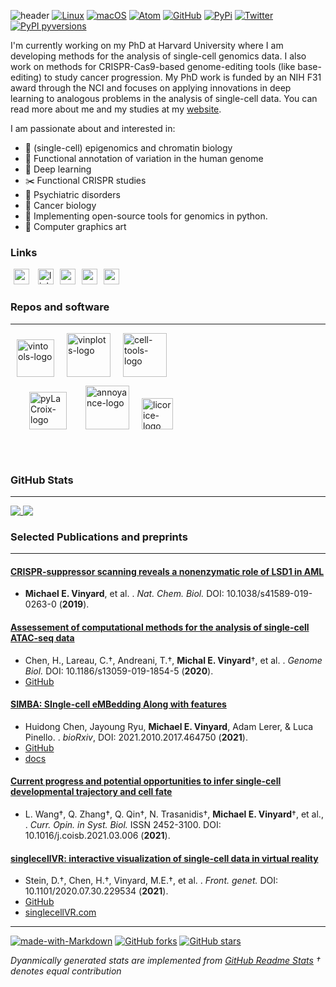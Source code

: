 ![header](https://user-images.githubusercontent.com/47393421/151056174-71e43b4f-25ee-4135-be08-f4dbe41f57c6.svg)
[![Linux](https://svgshare.com/i/Zhy.svg)](https://svgshare.com/i/Zhy.svg)
[![macOS](https://svgshare.com/i/ZjP.svg)](https://svgshare.com/i/ZjP.svg)
[![Atom](https://badgen.net/badge/icon/atom?icon=atom&label)](https://atom.io)
[![GitHub](https://badgen.net/badge/icon/github?icon=github&label)](https://github.com)
[![PyPi](https://badgen.net/badge/icon/pypi?icon=pypi&label)](https://https://pypi.org/)
[![Twitter](https://badgen.net/badge/icon/twitter?icon=twitter&label)](https://twitter.com/vinyard_m)
[![PyPI pyversions](https://img.shields.io/pypi/pyversions/annoyance.svg)](https://pypi.python.org/pypi/annoyance/)

I'm currently working on my PhD at Harvard University where I am developing methods for the analysis of single-cell genomics data. I also work on methods for CRISPR-Cas9-based genome-editing tools (like base-editing) to study cancer progression. My PhD work is funded by an NIH F31 award through the NCI and focuses on applying innovations in deep learning to analogous problems in the analysis of single-cell data. You can read more about me and my studies at my [website](https://www.michaelvinyard.com).

I am passionate about and interested in: 

- 🧿  (single-cell) epigenomics and chromatin biology
- 🧬  Functional annotation of variation in the human genome
- 🧮  Deep learning
- ✂️  Functional CRISPR studies
- 🧠  Psychiatric disorders
- 🧫  Cancer biology
- 🐍  Implementing open-source tools for genomics in python.
- 🎨  Computer graphics art

### Links

<a href="https://scholar.google.com/citations?hl=en&view_op=list_works&gmla=AJsN-F6rmMbElNkG3r5SvJcnJv6WkT-KChoMpaB9rer-Cgre2G6kPA3clgazm7pwAODm-0FUgmLTZZ75gH565IvCWnSkoHdZsf9aknoZyiXnZoBDXHaN3MQ&user=uj1_ksoAAAAJ"><img src="https://user-images.githubusercontent.com/47393421/142145409-04c70c23-71a9-4b8d-b2df-509e7ad658dc.png" alt="scholar-logo" width="25" hspace="5"/></a>   <a href="https://www.linkedin.com/in/michaelvinyard/"><img src="https://user-images.githubusercontent.com/47393421/142145774-4a8cefa7-f845-43c3-a36f-92ee747d69f8.png" alt="linkedin-logo" width="25" hspace="5"/></a><a href="mailto:mvinyard@broadinstitute.org"><img src="https://user-images.githubusercontent.com/47393421/142145916-0428098b-c524-4f28-973b-775624becd7f.png" alt="mail-logo" width="25" hspace="5"/></a><a href="https://twitter.com/vinyard_m"><img src="https://user-images.githubusercontent.com/47393421/142146109-0f0ef6b5-d1b9-4a13-b69b-fbedf9bc086c.png" alt="mail-logo" width="25" hspace="5"/></a><a href="https://orcid.org/0000-0001-8167-1807"><img src="https://user-images.githubusercontent.com/47393421/142146398-bcdbfc40-3646-45ec-ad13-4c41c955f983.png" alt="orcid-logo" width="25" hspace="5"/></a>


### Repos and software
---
<a href="https://github.com/mvinyard/vintools/"><img src="https://user-images.githubusercontent.com/47393421/142250811-109c90c3-617f-43d0-918c-698894eddbea.png" alt="vintools-logo" height="60" hspace="10"/></a><a href="https://github.com/mvinyard/vinplots/"><img src="https://user-images.githubusercontent.com/47393421/142250672-7bdd2356-55dc-4fd3-a78a-ed41c7a2835b.png" alt="vinplots-logo" height="70" hspace="10"/></a><a href="https://github.com/mvinyard/cell-tools/"><img src="https://user-images.githubusercontent.com/47393421/142247961-78d4a367-acf6-4d59-9c6d-1104f25e8b01.png" alt="cell-tools-logo" height="70" hspace="10"/></a>

<a href="https://github.com/mvinyard/pyLaCroix/"><img src="https://user-images.githubusercontent.com/47393421/142250929-f38a5141-8a8a-4554-a0ad-6f198ed653ae.png" alt="pyLaCroix-logo" height="60" hspace="30"/></a><a href="https://github.com/mvinyard/annoyance/"><img src="https://user-images.githubusercontent.com/47393421/143382656-d283e09e-dd34-4386-bc71-0fcac164eaa0.png" alt="annoyance-logo" height="70" hspace="0"/></a><a href="https://github.com/mvinyard/licorice/"><img src="https://user-images.githubusercontent.com/47393421/143731976-1fc9816d-38fe-4ff0-a594-9a7374f0333d.png" alt="licorice-logo" height="50" hspace="20"/></a>

<br></br>


### GitHub Stats
---
<a href="https://github.com/mvinyard">
  <img align="top" src="https://github-readme-stats.vercel.app/api?username=mvinyard&count_private=true&show_icons=true" />
</a>
<a href="https://github.com/mvinyard">
  <img align="top" src="https://github-readme-stats.vercel.app/api/top-langs/?username=mvinyard&hide=jupyter%20notebook&layout=compact&)](https://github.com/mvinyard/" />
</a>

### Selected Publications and preprints
---
#### [CRISPR-suppressor scanning reveals a nonenzymatic role of LSD1 in AML](https://www.nature.com/articles/s41589-019-0263-0)
* **Michael E. Vinyard**, et al. . *Nat. Chem. Biol.* DOI: 10.1038/s41589-019-0263-0 (**2019**).

#### [Assessement of computational methods for the analysis of single-cell ATAC-seq data](https://link.springer.com/article/10.1186/s13059-019-1854-5)
* Chen, H., Lareau, C.†, Andreani, T.†, **Michal E. Vinyard**†, et al. . *Genome Biol.* DOI: 10.1186/s13059-019-1854-5 (**2020**).
* [GitHub](https://github.com/pinellolab/scATAC-benchmarking/)

#### [SIMBA: SIngle-cell eMBedding Along with features](https://www.biorxiv.org/content/10.1101/2021.10.17.464750v2)
* Huidong Chen, Jayoung Ryu, **Michael E. Vinyard**, Adam Lerer, & Luca Pinello. . _bioRxiv_, DOI: 2021.2010.2017.464750 (**2021**).
* [GitHub](https://github.com/pinellolab/simba)
* [docs](https://simba-bio.readthedocs.io/en/latest/)

#### [Current progress and potential opportunities to infer single-cell developmental trajectory and cell fate](https://www.sciencedirect.com/science/article/abs/pii/S2452310021000093)
* L. Wang†, Q. Zhang†, Q. Qin†, N. Trasanidis†, **Michael E. Vinyard**†, et al., . *Curr. Opin. in Syst. Biol.* ISSN 2452-3100. DOI: 10.1016/j.coisb.2021.03.006 (**2021**).

#### [singlecellVR: interactive visualization of single-cell data in virtual reality](https://www.frontiersin.org/articles/10.3389/fgene.2021.764170/full?&utm_source=Email_to_authors_&utm_medium=Email&utm_content=T1_11.5e1_author&utm_campaign=Email_publication&field=&journalName=Frontiers_in_Genetics&id=764170)
* Stein, D.†, Chen, H.†, Vinyard, M.E.†, et al. . *Front. genet.* DOI: 10.1101/2020.07.30.229534 (**2021**).
* [GitHub](https://github.com/pinellolab/singlecellvr)
* [singlecellVR.com](https://singlecellvr.pinellolab.partners.org/)

---
[![made-with-Markdown](https://img.shields.io/badge/Made%20with-Markdown-1f425f.svg)](http://commonmark.org)
[![GitHub forks](https://img.shields.io/github/forks/mvinyard/mvinyard.svg?style=social&label=Fork&maxAge=2592000)](https://GitHub.com/mvinyard/mvinyard)
[![GitHub stars](https://img.shields.io/github/stars/mvinyard/mvinyard.svg?style=social&label=Star&maxAge=2592000)](https://GitHub.com/mvinyard/mvinyard)

*Dyanmically generated stats are implemented from [GitHub Readme Stats](https://github.com/anuraghazra/github-readme-stats)*
_† denotes equal contribution_
